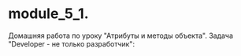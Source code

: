 # module_5_1.
Домашняя работа по уроку "Атрибуты и методы объекта". Задача "Developer - не только разработчик":
